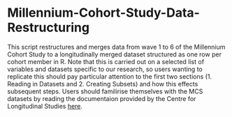 # Millennium-Cohort-Study-Data-Restructuring 

This script restructures and merges data from wave 1 to 6 of the Millennium Cohort Study to a longitudinally merged dataset structured as one row per cohort member in R. Note that this is carried out on a selected list of variables and datasets specific to our research, so users wanting to replicate this should pay particular attention to the first two sections (1. Reading in Datasets and 2. Creating Subsets) and how this effects subsequent steps. Users should familirise themselves with the MCS datasets by reading the documentaion provided by the Centre for Longitudinal Studies [here](https://cls.ucl.ac.uk/cls-studies/millennium-cohort-study). 




